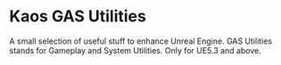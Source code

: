# Kaos GAS Utilities

A small selection of useful stuff to enhance Unreal Engine.
GAS Utilities stands for Gameplay and System Utilities.
Only for UE5.3 and above.
